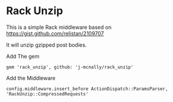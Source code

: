 # Rack Unzip

This is a simple Rack middleware based on https://gist.github.com/relistan/2109707

It will unzip gzipped post bodies.


Add The gem

`gem 'rack_unzip', github: 'j-mcnally/rack_unzip'`

Add the Middleware

```
config.middleware.insert_before ActionDispatch::ParamsParser, 'RackUnzip::CompressedRequests'
```
